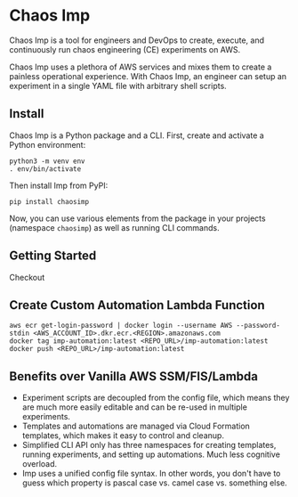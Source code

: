 # Chaos Imp

Chaos Imp is a tool for engineers and DevOps to create, execute, and continuously run chaos engineering (CE) experiments on AWS.

Chaos Imp uses a plethora of AWS services and mixes them to create a painless operational experience. With Chaos Imp, an engineer can setup an experiment in a single YAML file with arbitrary shell scripts.

## Install

Chaos Imp is a Python package and a CLI. First, create and activate a Python environment:

```commandline
python3 -m venv env
. env/bin/activate
```

Then install Imp from PyPI:

```commandline
pip install chaosimp
```

Now, you can use various elements from the package in your projects (namespace `chaosimp`) as well as running CLI commands.

## Getting Started

Checkout

## Create Custom Automation Lambda Function

```commandline
aws ecr get-login-password | docker login --username AWS --password-stdin <AWS_ACCOUNT_ID>.dkr.ecr.<REGION>.amazonaws.com
docker tag imp-automation:latest <REPO_URL>/imp-automation:latest
docker push <REPO_URL>/imp-automation:latest
```

## Benefits over Vanilla AWS SSM/FIS/Lambda

- Experiment scripts are decoupled from the config file, which means they are much more easily editable and can be re-used in multiple experiments.
- Templates and automations are managed via Cloud Formation templates, which makes it easy to control and cleanup.
- Simplified CLI API only has three namespaces for creating templates, running experiments, and setting up automations. Much less cognitive overload.
- Imp uses a unified config file syntax. In other words, you don't have to guess which property is pascal case vs. camel case vs. something else.